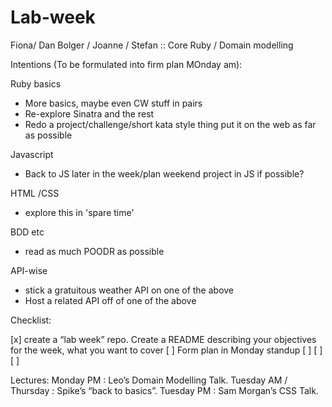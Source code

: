 # Lab-week

Fiona/  Dan Bolger / Joanne / Stefan                          :: Core Ruby / Domain modelling

Intentions (To be formulated into firm plan MOnday am):

Ruby basics
  - More basics, maybe even CW stuff in pairs
  - Re-explore Sinatra and the rest
  - Redo a project/challenge/short kata style thing put it on the web as far as possible

Javascript
  - Back to JS later in the week/plan weekend project in JS if possible?

HTML /CSS
  - explore this in 'spare time'
  
BDD etc
  - read as much POODR as possible

API-wise
  - stick a gratuitous weather API on one of the above
  - Host a related API off of one of the above

Checklist:

[x] create a “lab week” repo. Create a README describing your objectives for the week, what you want to cover
[ ] Form plan in Monday standup
[ ] 
[ ]
[ ]

Lectures:
Monday PM                       : Leo’s Domain Modelling Talk.
Tuesday AM / Thursday           : Spike’s “back to basics”.
Tuesday PM                      : Sam Morgan’s CSS Talk.

